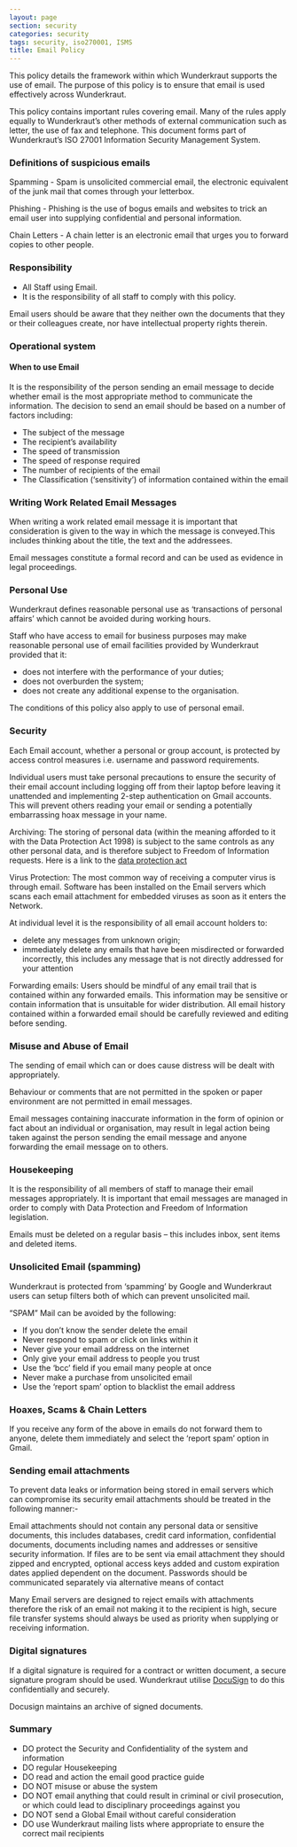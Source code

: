 ```yaml
---
layout: page
section: security
categories: security
tags: security, iso270001, ISMS
title: Email Policy
---
```


This policy details the framework within which Wunderkraut supports the use of email.
The purpose of this policy is to ensure that email is used effectively across Wunderkraut.

This policy contains important rules covering email. Many of the rules apply equally to Wunderkraut’s other methods of external communication such as letter, the use of fax and telephone.
This document forms part of Wunderkraut’s ISO 27001 Information Security Management System.

### Definitions of suspicious emails

Spamming - Spam is unsolicited commercial email, the electronic equivalent of the junk mail that comes through your letterbox.

Phishing - Phishing is the use of bogus emails and websites to trick an email user into supplying confidential and personal information.

Chain Letters - A chain letter is an electronic email that urges you to forward copies to other people.

### Responsibility
* All Staff using Email.
* It is the responsibility of all staff to comply with this policy.

Email users should be aware that they neither own the documents that they or their colleagues create, nor have intellectual property rights therein.

### Operational system

#### When to use Email
It is the responsibility of the person sending an email message to decide whether email is the most appropriate method to communicate the information. The decision to send an email should be based on a number of factors including:

* The subject of the message
* The recipient’s availability
* The speed of transmission
* The speed of response required
* The number of recipients of the email
* The Classification (‘sensitivity’) of information contained within the email

### Writing Work Related Email Messages

When writing a work related email message it is important that consideration is given to the way in which the message is conveyed.This includes thinking about the title, the text and the addressees.

Email messages constitute a formal record and can be used as evidence in legal proceedings.

### Personal Use

Wunderkraut defines reasonable personal use as ‘transactions of personal affairs’ which cannot be avoided during working hours.

Staff who have access to email for business purposes may make reasonable personal use of email facilities provided by Wunderkraut provided that it:

* does not interfere with the performance of your duties;
* does not overburden the system;
* does not create any additional expense to the organisation.

The conditions of this policy also apply to use of personal email.

### Security

Each Email account, whether a personal or group account, is protected by access control measures i.e. username and password requirements.

Individual users must take personal precautions to ensure the security of their email account including logging off from their laptop before leaving it unattended and implementing 2-step authentication on Gmail accounts. This will prevent others reading your email or sending a potentially embarrassing hoax message in your name.

Archiving: The storing of personal data (within the meaning afforded to it with the Data Protection Act 1998) is subject to the same controls as any other personal data, and is therefore subject to Freedom of Information requests. Here is a link to the [data protection act](https://www.gov.uk/data-protection/the-data-protection-act)

Virus Protection: The most common way of receiving a computer virus is through email. Software has been installed on the Email servers which scans each email attachment for embedded viruses as soon as it enters the Network.

At individual level it is the responsibility of all email account holders to:
* delete any messages from unknown origin;
* immediately delete any emails that have been misdirected or forwarded incorrectly, this includes any message that is not directly addressed for your attention

Forwarding emails: Users should be mindful of any email trail that is contained within any forwarded emails. This information may be sensitive or contain information that is unsuitable for wider distribution. All email history contained within a forwarded email should be carefully reviewed and editing before sending.

### Misuse and Abuse of Email

The sending of email which can or does cause distress will be dealt with appropriately.

Behaviour or comments that are not permitted in the spoken or paper environment are not permitted in email messages.

Email messages containing inaccurate information in the form of opinion or fact about an individual or organisation, may result in legal action being taken against the person sending the email message and anyone forwarding the email message on to others.


### Housekeeping

It is the responsibility of all members of staff to manage their email messages appropriately. It is important that email messages are managed in order to comply with Data Protection and Freedom of Information legislation.

Emails must be deleted on a regular basis – this includes inbox, sent items and deleted items.

### Unsolicited Email (spamming)

Wunderkraut is protected from ‘spamming’ by Google and Wunderkraut users can setup filters both of which can prevent unsolicited mail.

“SPAM” Mail can be avoided by the following:

* If you don’t know the sender delete the email
* Never respond to spam or click on links within it
* Never give your email address on the internet
* Only give your email address to people you trust
* Use the ‘bcc’ field if you email many people at once
* Never make a purchase from unsolicited email
* Use the ‘report spam’ option to blacklist the email address

### Hoaxes, Scams & Chain Letters

If you receive any form of the above in emails do not forward them to anyone, delete them immediately and select the ‘report spam’ option in Gmail.

### Sending email attachments

To prevent data leaks or information being stored in email servers which can compromise its security email attachments should be treated in the following manner:-

Email attachments should not contain any personal data or sensitive documents, this includes databases, credit card information, confidential documents, documents including names and addresses or sensitive security information.
If files are to be sent via email attachment they should zipped and encrypted, optional access keys added and custom expiration dates applied dependent on the document.
Passwords should be communicated separately via alternative means of contact

Many Email servers are designed to reject emails with attachments therefore the risk of an email not making it to the recipient is high, secure file transfer systems should always be used as priority when supplying or receiving information.

### Digital signatures

If a digital signature is required for a contract or written document, a secure signature program should be used. Wunderkraut utilise [DocuSign](https://www.docusign.net/MEMBER/MemberLogin.aspx) to do this confidentially and securely.

Docusign maintains an archive of signed documents.

### Summary
* DO protect the Security and Confidentiality of the system and information
* DO regular Housekeeping
* DO read and action the email good practice guide
* DO NOT misuse or abuse the system
* DO NOT email anything that could result in criminal or civil prosecution, or which could lead to disciplinary proceedings against you
* DO NOT send a Global Email without careful consideration
* DO use Wunderkraut mailing lists where appropriate to ensure the correct mail recipients
